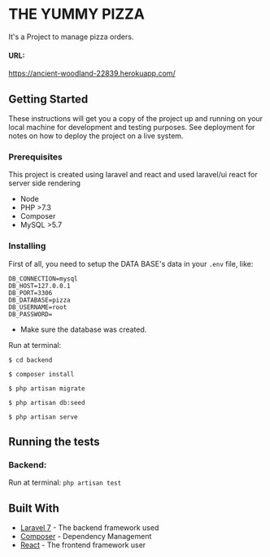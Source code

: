 # THE YUMMY PIZZA

It's a Project to manage pizza orders.

#### URL:

https://ancient-woodland-22839.herokuapp.com/

## Getting Started

These instructions will get you a copy of the project up and running on your local machine for development and testing purposes. See deployment for notes on how to deploy the project on a live system.

### Prerequisites

This project is created using laravel and react and used laravel/ui react for server side rendering

-   Node
-   PHP >7.3
-   Composer
-   MySQL >5.7

### Installing

First of all, you need to setup the DATA BASE's data in your `.env` file, like:

```
DB_CONNECTION=mysql
DB_HOST=127.0.0.1
DB_PORT=3306
DB_DATABASE=pizza
DB_USERNAME=root
DB_PASSWORD=
```

-   Make sure the database was created.

Run at terminal:

`$ cd backend`

`$ composer install`

`$ php artisan migrate`

`$ php artisan db:seed`

`$ php artisan serve`

## Running the tests

### Backend:

Run at terminal:
`php artisan test`

## Built With

-   [Laravel 7](https://laravel.com/docs/7.x) - The backend framework used
-   [Composer](https://getcomposer.org/) - Dependency Management
-   [React](https://reactjs.org/) - The frontend framework user
